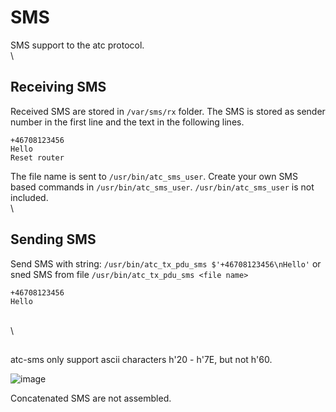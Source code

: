 # SMS

SMS support to the atc protocol.
\
\
## Receiving SMS
Received SMS are stored in `/var/sms/rx` folder.
The SMS is stored as sender number in the first line and the text in the following lines.
```
+46708123456
Hello
Reset router
```
The file name is sent to `/usr/bin/atc_sms_user`. Create your own SMS based commands in `/usr/bin/atc_sms_user`.
`/usr/bin/atc_sms_user` is not included.
\
\
## Sending SMS
Send SMS with string: `/usr/bin/atc_tx_pdu_sms $'+46708123456\nHello'`
or sned SMS from file `/usr/bin/atc_tx_pdu_sms <file name>`
```
+46708123456
Hello
```
\
\
##

atc-sms only support ascii characters h'20 - h'7E, but not h'60.

![image](https://github.com/user-attachments/assets/36c0b645-99a9-4293-84d3-14f4d254d14d)

Concatenated SMS are not assembled.
